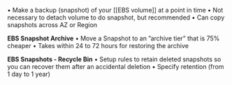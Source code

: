 • Make a backup (snapshot) of your [[EBS volume]] at a point in time
• Not necessary to detach volume to do snapshot, but recommended
• Can copy snapshots across AZ or Region

**EBS Snapshot Archive**
• Move a Snapshot to an ”archive tier” that is 75% cheaper
• Takes within 24 to 72 hours for restoring the archive

**EBS Snapshots - Recycle Bin**
• Setup rules to retain deleted snapshots so you can recover them after an accidental deletion
• Specify retention (from 1 day to 1 year)